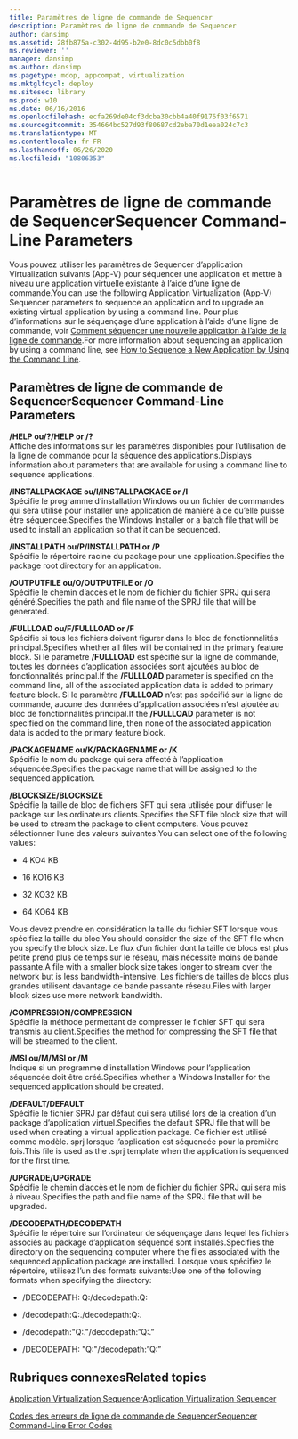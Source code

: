 ```yaml
---
title: Paramètres de ligne de commande de Sequencer
description: Paramètres de ligne de commande de Sequencer
author: dansimp
ms.assetid: 28fb875a-c302-4d95-b2e0-8dc0c5dbb0f8
ms.reviewer: ''
manager: dansimp
ms.author: dansimp
ms.pagetype: mdop, appcompat, virtualization
ms.mktglfcycl: deploy
ms.sitesec: library
ms.prod: w10
ms.date: 06/16/2016
ms.openlocfilehash: ecfa269de04cf3dcba30cbb4a40f9176f03f6571
ms.sourcegitcommit: 354664bc527d93f80687cd2eba70d1eea024c7c3
ms.translationtype: MT
ms.contentlocale: fr-FR
ms.lasthandoff: 06/26/2020
ms.locfileid: "10806353"
---
```

# <span data-ttu-id="f7dc2-103">Paramètres de ligne de commande de Sequencer</span><span class="sxs-lookup"><span data-stu-id="f7dc2-103">Sequencer Command-Line Parameters</span></span>


<span data-ttu-id="f7dc2-104">Vous pouvez utiliser les paramètres de Sequencer d’application Virtualization suivants (App-V) pour séquencer une application et mettre à niveau une application virtuelle existante à l’aide d’une ligne de commande.</span><span class="sxs-lookup"><span data-stu-id="f7dc2-104">You can use the following Application Virtualization (App-V) Sequencer parameters to sequence an application and to upgrade an existing virtual application by using a command line.</span></span> <span data-ttu-id="f7dc2-105">Pour plus d’informations sur le séquençage d’une application à l’aide d’une ligne de commande, voir [Comment séquencer une nouvelle application à l’aide de la ligne de commande](how-to-sequence-a-new-application-by-using-the-command-line.md).</span><span class="sxs-lookup"><span data-stu-id="f7dc2-105">For more information about sequencing an application by using a command line, see [How to Sequence a New Application by Using the Command Line](how-to-sequence-a-new-application-by-using-the-command-line.md).</span></span>

## <span data-ttu-id="f7dc2-106">Paramètres de ligne de commande de Sequencer</span><span class="sxs-lookup"><span data-stu-id="f7dc2-106">Sequencer Command-Line Parameters</span></span>


<a href="" id="-help-or---"></a>**<span data-ttu-id="f7dc2-107">/HELP ou/?</span><span class="sxs-lookup"><span data-stu-id="f7dc2-107">/HELP or /?</span></span>**  
<span data-ttu-id="f7dc2-108">Affiche des informations sur les paramètres disponibles pour l’utilisation de la ligne de commande pour la séquence des applications.</span><span class="sxs-lookup"><span data-stu-id="f7dc2-108">Displays information about parameters that are available for using a command line to sequence applications.</span></span>

<a href="" id="-installpackage-or--i"></a>**<span data-ttu-id="f7dc2-109">/INSTALLPACKAGE ou/I</span><span class="sxs-lookup"><span data-stu-id="f7dc2-109">/INSTALLPACKAGE or /I</span></span>**  
<span data-ttu-id="f7dc2-110">Spécifie le programme d’installation Windows ou un fichier de commandes qui sera utilisé pour installer une application de manière à ce qu’elle puisse être séquencée.</span><span class="sxs-lookup"><span data-stu-id="f7dc2-110">Specifies the Windows Installer or a batch file that will be used to install an application so that it can be sequenced.</span></span>

<a href="" id="-installpath-or--p"></a>**<span data-ttu-id="f7dc2-111">/INSTALLPATH ou/P</span><span class="sxs-lookup"><span data-stu-id="f7dc2-111">/INSTALLPATH or /P</span></span>**  
<span data-ttu-id="f7dc2-112">Spécifie le répertoire racine du package pour une application.</span><span class="sxs-lookup"><span data-stu-id="f7dc2-112">Specifies the package root directory for an application.</span></span>

<a href="" id="-outputfile-or--o"></a>**<span data-ttu-id="f7dc2-113">/OUTPUTFILE ou/O</span><span class="sxs-lookup"><span data-stu-id="f7dc2-113">/OUTPUTFILE or /O</span></span>**  
<span data-ttu-id="f7dc2-114">Spécifie le chemin d’accès et le nom de fichier du fichier SPRJ qui sera généré.</span><span class="sxs-lookup"><span data-stu-id="f7dc2-114">Specifies the path and file name of the SPRJ file that will be generated.</span></span>

<a href="" id="-fullload-or--f"></a>**<span data-ttu-id="f7dc2-115">/FULLLOAD ou/F</span><span class="sxs-lookup"><span data-stu-id="f7dc2-115">/FULLLOAD or /F</span></span>**  
<span data-ttu-id="f7dc2-116">Spécifie si tous les fichiers doivent figurer dans le bloc de fonctionnalités principal.</span><span class="sxs-lookup"><span data-stu-id="f7dc2-116">Specifies whether all files will be contained in the primary feature block.</span></span> <span data-ttu-id="f7dc2-117">Si le paramètre **/FULLLOAD** est spécifié sur la ligne de commande, toutes les données d’application associées sont ajoutées au bloc de fonctionnalités principal.</span><span class="sxs-lookup"><span data-stu-id="f7dc2-117">If the **/FULLLOAD** parameter is specified on the command line, all of the associated application data is added to primary feature block.</span></span> <span data-ttu-id="f7dc2-118">Si le paramètre **/FULLLOAD** n’est pas spécifié sur la ligne de commande, aucune des données d’application associées n’est ajoutée au bloc de fonctionnalités principal.</span><span class="sxs-lookup"><span data-stu-id="f7dc2-118">If the **/FULLLOAD** parameter is not specified on the command line, then none of the associated application data is added to the primary feature block.</span></span>

<a href="" id="-packagename-or--k"></a>**<span data-ttu-id="f7dc2-119">/PACKAGENAME ou/K</span><span class="sxs-lookup"><span data-stu-id="f7dc2-119">/PACKAGENAME or /K</span></span>**  
<span data-ttu-id="f7dc2-120">Spécifie le nom du package qui sera affecté à l’application séquencée.</span><span class="sxs-lookup"><span data-stu-id="f7dc2-120">Specifies the package name that will be assigned to the sequenced application.</span></span>

<a href="" id="-blocksize"></a>**<span data-ttu-id="f7dc2-121">/BLOCKSIZE</span><span class="sxs-lookup"><span data-stu-id="f7dc2-121">/BLOCKSIZE</span></span>**  
<span data-ttu-id="f7dc2-122">Spécifie la taille de bloc de fichiers SFT qui sera utilisée pour diffuser le package sur les ordinateurs clients.</span><span class="sxs-lookup"><span data-stu-id="f7dc2-122">Specifies the SFT file block size that will be used to stream the package to client computers.</span></span> <span data-ttu-id="f7dc2-123">Vous pouvez sélectionner l’une des valeurs suivantes:</span><span class="sxs-lookup"><span data-stu-id="f7dc2-123">You can select one of the following values:</span></span>

-   <span data-ttu-id="f7dc2-124">4 KO</span><span class="sxs-lookup"><span data-stu-id="f7dc2-124">4 KB</span></span>

-   <span data-ttu-id="f7dc2-125">16 KO</span><span class="sxs-lookup"><span data-stu-id="f7dc2-125">16 KB</span></span>

-   <span data-ttu-id="f7dc2-126">32 KO</span><span class="sxs-lookup"><span data-stu-id="f7dc2-126">32 KB</span></span>

-   <span data-ttu-id="f7dc2-127">64 KO</span><span class="sxs-lookup"><span data-stu-id="f7dc2-127">64 KB</span></span>

<span data-ttu-id="f7dc2-128">Vous devez prendre en considération la taille du fichier SFT lorsque vous spécifiez la taille du bloc.</span><span class="sxs-lookup"><span data-stu-id="f7dc2-128">You should consider the size of the SFT file when you specify the block size.</span></span> <span data-ttu-id="f7dc2-129">Le flux d’un fichier dont la taille de blocs est plus petite prend plus de temps sur le réseau, mais nécessite moins de bande passante.</span><span class="sxs-lookup"><span data-stu-id="f7dc2-129">A file with a smaller block size takes longer to stream over the network but is less bandwidth-intensive.</span></span> <span data-ttu-id="f7dc2-130">Les fichiers de tailles de blocs plus grandes utilisent davantage de bande passante réseau.</span><span class="sxs-lookup"><span data-stu-id="f7dc2-130">Files with larger block sizes use more network bandwidth.</span></span>

<a href="" id="-compression"></a>**<span data-ttu-id="f7dc2-131">/COMPRESSION</span><span class="sxs-lookup"><span data-stu-id="f7dc2-131">/COMPRESSION</span></span>**  
<span data-ttu-id="f7dc2-132">Spécifie la méthode permettant de compresser le fichier SFT qui sera transmis au client.</span><span class="sxs-lookup"><span data-stu-id="f7dc2-132">Specifies the method for compressing the SFT file that will be streamed to the client.</span></span>

<a href="" id="-msi-or--m"></a>**<span data-ttu-id="f7dc2-133">/MSI ou/M</span><span class="sxs-lookup"><span data-stu-id="f7dc2-133">/MSI or /M</span></span>**  
<span data-ttu-id="f7dc2-134">Indique si un programme d’installation Windows pour l’application séquencée doit être créé.</span><span class="sxs-lookup"><span data-stu-id="f7dc2-134">Specifies whether a Windows Installer for the sequenced application should be created.</span></span>

<a href="" id="-default"></a>**<span data-ttu-id="f7dc2-135">/DEFAULT</span><span class="sxs-lookup"><span data-stu-id="f7dc2-135">/DEFAULT</span></span>**  
<span data-ttu-id="f7dc2-136">Spécifie le fichier SPRJ par défaut qui sera utilisé lors de la création d’un package d’application virtuel.</span><span class="sxs-lookup"><span data-stu-id="f7dc2-136">Specifies the default SPRJ file that will be used when creating a virtual application package.</span></span> <span data-ttu-id="f7dc2-137">Ce fichier est utilisé comme modèle. sprj lorsque l’application est séquencée pour la première fois.</span><span class="sxs-lookup"><span data-stu-id="f7dc2-137">This file is used as the .sprj template when the application is sequenced for the first time.</span></span>

<a href="" id="-upgrade"></a>**<span data-ttu-id="f7dc2-138">/UPGRADE</span><span class="sxs-lookup"><span data-stu-id="f7dc2-138">/UPGRADE</span></span>**  
<span data-ttu-id="f7dc2-139">Spécifie le chemin d’accès et le nom de fichier du fichier SPRJ qui sera mis à niveau.</span><span class="sxs-lookup"><span data-stu-id="f7dc2-139">Specifies the path and file name of the SPRJ file that will be upgraded.</span></span>

<a href="" id="-decodepath"></a>**<span data-ttu-id="f7dc2-140">/DECODEPATH</span><span class="sxs-lookup"><span data-stu-id="f7dc2-140">/DECODEPATH</span></span>**  
<span data-ttu-id="f7dc2-141">Spécifie le répertoire sur l’ordinateur de séquençage dans lequel les fichiers associés au package d’application séquencé sont installés.</span><span class="sxs-lookup"><span data-stu-id="f7dc2-141">Specifies the directory on the sequencing computer where the files associated with the sequenced application package are installed.</span></span> <span data-ttu-id="f7dc2-142">Lorsque vous spécifiez le répertoire, utilisez l’un des formats suivants:</span><span class="sxs-lookup"><span data-stu-id="f7dc2-142">Use one of the following formats when specifying the directory:</span></span>

-   <span data-ttu-id="f7dc2-143">/DECODEPATH: Q:</span><span class="sxs-lookup"><span data-stu-id="f7dc2-143">/decodepath:Q:</span></span>

-   <span data-ttu-id="f7dc2-144">/decodepath:Q:.</span><span class="sxs-lookup"><span data-stu-id="f7dc2-144">/decodepath:Q:.</span></span>

-   <span data-ttu-id="f7dc2-145">/decodepath:"Q:."</span><span class="sxs-lookup"><span data-stu-id="f7dc2-145">/decodepath:”Q:.”</span></span>

-   <span data-ttu-id="f7dc2-146">/DECODEPATH: "Q:"</span><span class="sxs-lookup"><span data-stu-id="f7dc2-146">/decodepath:”Q:”</span></span>

## <span data-ttu-id="f7dc2-147">Rubriques connexes</span><span class="sxs-lookup"><span data-stu-id="f7dc2-147">Related topics</span></span>


[<span data-ttu-id="f7dc2-148">Application Virtualization Sequencer</span><span class="sxs-lookup"><span data-stu-id="f7dc2-148">Application Virtualization Sequencer</span></span>](application-virtualization-sequencer.md)

[<span data-ttu-id="f7dc2-149">Codes des erreurs de ligne de commande de Sequencer</span><span class="sxs-lookup"><span data-stu-id="f7dc2-149">Sequencer Command-Line Error Codes</span></span>](sequencer-command-line-error-codes.md)

 

 





